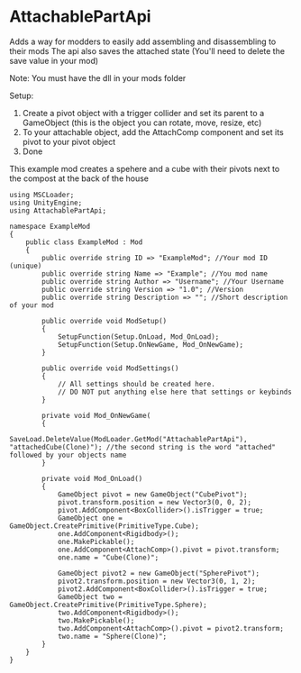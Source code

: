 # AttachablePartApi
Adds a way for modders to easily add assembling and disassembling to their mods
The api also saves the attached state (You'll need to delete the save value in your mod)


Note: You must have the dll in your mods folder

Setup:

1. Create a pivot object with a trigger collider and set its parent to a GameObject (this is the object you can rotate, move, resize, etc)
2. To your attachable object, add the AttachComp component and set its pivot to your pivot object
3. Done

This example mod creates a spehere and a cube with their pivots next to the compost at the back of the house

```
using MSCLoader;
using UnityEngine;
using AttachablePartApi;

namespace ExampleMod
{
    public class ExampleMod : Mod
    {
        public override string ID => "ExampleMod"; //Your mod ID (unique)
        public override string Name => "Example"; //You mod name
        public override string Author => "Username"; //Your Username
        public override string Version => "1.0"; //Version
        public override string Description => ""; //Short description of your mod

        public override void ModSetup()
        {
            SetupFunction(Setup.OnLoad, Mod_OnLoad);
            SetupFunction(Setup.OnNewGame, Mod_OnNewGame);
        }

        public override void ModSettings()
        {
            // All settings should be created here. 
            // DO NOT put anything else here that settings or keybinds
        }
        
        private void Mod_OnNewGame(
        {
            SaveLoad.DeleteValue(ModLoader.GetMod("AttachablePartApi"), "attachedCube(Clone)"); //the second string is the word "attached" followed by your objects name
        }

        private void Mod_OnLoad()
        {
            GameObject pivot = new GameObject("CubePivot");
            pivot.transform.position = new Vector3(0, 0, 2);
            pivot.AddComponent<BoxCollider>().isTrigger = true;
            GameObject one = GameObject.CreatePrimitive(PrimitiveType.Cube);
            one.AddComponent<Rigidbody>();
            one.MakePickable();
            one.AddComponent<AttachComp>().pivot = pivot.transform;
            one.name = "Cube(Clone)";
            
            GameObject pivot2 = new GameObject("SpherePivot");
            pivot2.transform.position = new Vector3(0, 1, 2);
            pivot2.AddComponent<BoxCollider>().isTrigger = true;
            GameObject two = GameObject.CreatePrimitive(PrimitiveType.Sphere);
            two.AddComponent<Rigidbody>();
            two.MakePickable();
            two.AddComponent<AttachComp>().pivot = pivot2.transform;
            two.name = "Sphere(Clone)";
        }
    }
}
```
